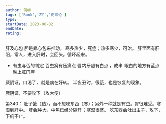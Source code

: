```yaml
---
author: 何柳
tags: ['Book','ZY','伤寒论']
type: 
startDate: 2023-06-02
endDate:
rating: 
---
```


肝及心包 
胆是靠心包来推动。
寒多热少，死症；热多寒少，可治。
肝里面有肝阳，常人，进入肝时，会回头。循环起来。

- 有虫与否的判定
百虫窝有压痛点 
唇内牙龈有白点 ，成串 
眼白的地方有蓝点 
晚上肛门痒


厥阴证，口渴了，就是病在好转。
半夜丑时，很饿，也是恢复的现象。

厥阴证，不要攻下（攻大便）


第340： 
	肚子饿（热），而不想吃东西（寒）；另外一种就是有虫。胃很难受。寒湿到肝中。
	肝会肿大，中焦已经分隔开；寒湿很盛。
	吃东西会吐出虫子，攻下，下痢不止。


